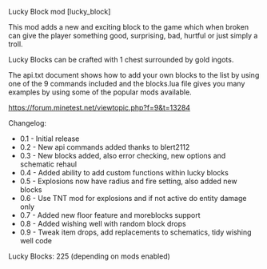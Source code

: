 Lucky Block mod [lucky_block]

This mod adds a new and exciting block to the game which when broken can give
the player something good, surprising, bad, hurtful or just simply a troll.

Lucky Blocks can be crafted with 1 chest surrounded by gold ingots.

The api.txt document shows how to add your own blocks to the list by using
one of the 9 commands included and the blocks.lua file gives you many examples
by using some of the popular mods available.

https://forum.minetest.net/viewtopic.php?f=9&t=13284

Changelog:

- 0.1 - Initial release
- 0.2 - New api commands added thanks to blert2112
- 0.3 - New blocks added, also error checking, new options and schematic rehaul
- 0.4 - Added ability to add custom functions within lucky blocks
- 0.5 - Explosions now have radius and fire setting, also added new blocks
- 0.6 - Use TNT mod for explosions and if not active do entity damage only
- 0.7 - Added new floor feature and moreblocks support
- 0.8 - Added wishing well with random block drops
- 0.9 - Tweak item drops, add replacements to schematics, tidy wishing well code

Lucky Blocks: 225 (depending on mods enabled)
